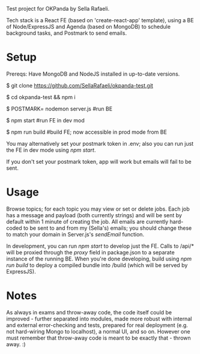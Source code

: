 Test project for OKPanda by Sella Rafaeli.

Tech stack is a React FE (based on 'create-react-app' template), using a BE of Node/ExpressJS and Agenda (based on MongoDB) to schedule background tasks, and Postmark to send emails. 

# Setup 

Prereqs: Have MongoDB and NodeJS installed in up-to-date versions. 

$ git clone https://github.com/SellaRafaeli/okpanda-test.git

$ cd okpanda-test && npm i 

$ POSTMARK=<your-postmark-token> nodemon server.js #run BE

$ npm start #run FE in dev mod 

$ npm run build #build FE; now accessible in prod mode from BE 

You may alternatively set your postmark token in .env; also you can run just the FE in dev mode using _npm start_. 

If you don't set your postmark token, app will work but emails will fail to be sent. 

# Usage

Browse topics; for each topic you may view or set or delete jobs. Each job has a message and payload (both currently strings) and will be sent by default within 1 minute of creating the job. All emails are currently hard-coded to be sent to and from my (Sella's) emails; you should change these to match your domain in Server.js's _sendEmail_ function. 

In development, you can run _npm start_ to develop just the FE. Calls to /api/* will be proxied through the _proxy_ field in package.json to a separate instance of the running BE. When you're done developing, build using _npm run build_ to deploy a compiled bundle into /build (which will be served by ExpressJS).

# Notes

As always in exams and throw-away code, the code itself could be improved - further separated into modules, made more robust with internal and external error-checking and tests, prepared for real deployment (e.g. not hard-wiring Mongo to localhost), a normal UI, and so on. However one must remember that throw-away code is meant to be exactly that - thrown away. :) 